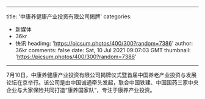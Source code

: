 
---
title: '中康养健康产业投资有限公司揭牌'
categories: 
 - 新媒体
 - 36kr
 - 快讯
headimg: 'https://picsum.photos/400/300?random=7386'
author: 36kr
comments: false
date: Sat, 10 Jul 2021 09:07:03 GMT
thumbnail: 'https://picsum.photos/400/300?random=7386'
---

<div>   
7月10日，中康养健康产业投资有限公司揭牌仪式暨首届中国养老产业投资与发展论坛在京举行。该公司是由中国诚通牵头发起，联合中国铁建、中国国药三家中央企业与大家保险共同打造“康养国家队”，专注于康养产业投资。  
</div>
            